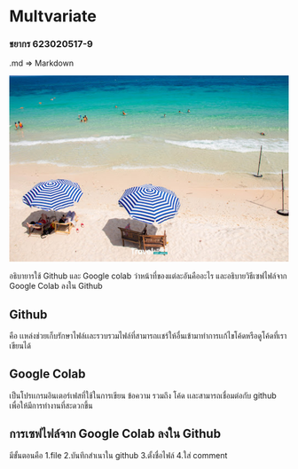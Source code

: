 # Multvariate

### ชยากร 623020517-9

.md => Markdown

![net](01.jpg)

อธิบายารใช้ Github และ Google colab ว่าหน้าที่ของแต่ละอันคืออะไร และอธิบายวิธีเซฟไฟล์จาก Google Colab ลงใน Github

## Github
คือ เเหล่งช่วยเก็บรักษาไฟล์เเละรวบรวมไฟล์ที่สามารถเเชร์ให้อื่นเข้ามาทำการเเก้ไขโค้ดหรือดูโค้ดที่เราเขียนได้

## Google Colab
เป็นโปรเเกรมอินเตอร์เฟสที่ใช้ในการเขียน ข้อความ รวมถึง โค้ด เเละสามารถเชื่อมต่อกับ github เพื่อให้มีการทำงานที่สะดวกขึ้น

## การเซฟไฟล์จาก Google Colab ลงใน Github
มีขั้นตอนคือ 
1.file 
2.บันทึกสำเนาใน github 
3.ตั้งชื่อไฟล์ 
4.ใส่ comment


